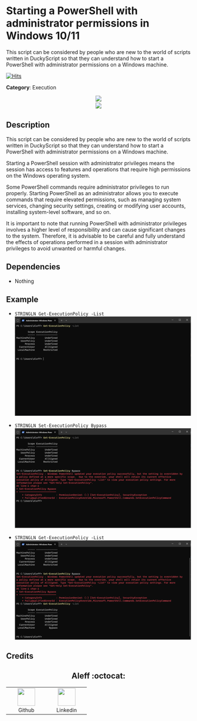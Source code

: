 # Starting a PowerShell with administrator permissions in Windows 10/11

This script can be considered by people who are new to the world of scripts written in DuckyScript so that they can understand how to start a PowerShell with administrator permissions on a Windows machine.

[![Hits](https://hits.seeyoufarm.com/api/count/incr/badge.svg?url=https%3A%2F%2Fgithub.com%2Faleff-github%2Fmy-flipper-shits&count_bg=%233C3C3C&title_bg=%233C3C3C&icon=linux.svg&icon_color=%23FFFFFF&title=views&edge_flat=false)](https://github.com/aleff-github/my-flipper-shits)

**Category**: Execution

<div align=center>

<img src="https://github.com/aleff-github/my-flipper-shits/blob/main/img/logo-repository-2_0.gif" width="600" /><br><img src="https://github.com/aleff-github/my-flipper-shits/blob/main/img/DISCLAIMER.png" width="600" />

</div>

## Description

This script can be considered by people who are new to the world of scripts written in DuckyScript so that they can understand how to start a PowerShell with administrator permissions on a Windows machine.

Starting a PowerShell session with administrator privileges means the session has access to features and operations that require high permissions on the Windows operating system.

Some PowerShell commands require administrator privileges to run properly. Starting PowerShell as an administrator allows you to execute commands that require elevated permissions, such as managing system services, changing security settings, creating or modifying user accounts, installing system-level software, and so on.

It is important to note that running PowerShell with administrator privileges involves a higher level of responsibility and can cause significant changes to the system. Therefore, it is advisable to be careful and fully understand the effects of operations performed in a session with administrator privileges to avoid unwanted or harmful changes.

## Dependencies

* Nothing

## Example

- `STRINGLN Get-ExecutionPolicy -List`
![](docs/1.png)

- `STRINGLN Set-ExecutionPolicy Bypass`
![](docs/2.png)

- `STRINGLN Get-ExecutionPolicy -List`
![](docs/3.png)

## Credits

<h2 align="center"> Aleff :octocat: </h2>
<div align=center>
<table>
  <tr>
    <td align="center" width="96">
      <a href="https://github.com/aleff-github">
        <img src=https://github.com/aleff-github/aleff-github/blob/main/img/github.png?raw=true width="48" height="48" />
      </a>
      <br>Github
    </td>
    <td align="center" width="96">
      <a href="https://www.linkedin.com/in/alessandro-greco-aka-aleff/">
        <img src=https://github.com/aleff-github/aleff-github/blob/main/img/linkedin.png?raw=true width="48" height="48" />
      </a>
      <br>Linkedin
    </td>
  </tr>
</table>
</div>